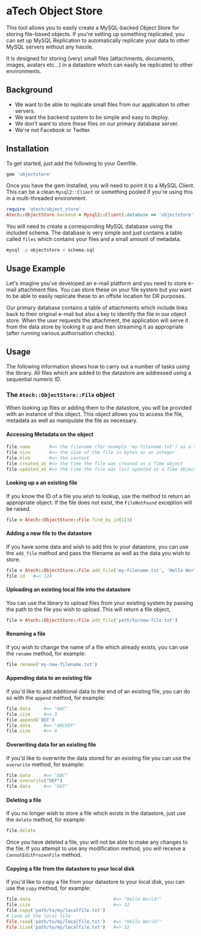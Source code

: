 # aTech Object Store

This tool allows you to easily create a MySQL-backed Object Store for storing file-based objects.
If you're setting up something replicated, you can set up MySQL Replication to automatically
replicate your data to other MySQL servers without any hassle.

It is designed for storing (very) small files (attachments, documents, images, avatars etc...) 
in a datastore which can easily be replicated to other environments.

## Background

* We want to be able to replicate small files from our application to other servers.
* We want the backend system to be simple and easy to deploy.
* We don't want to store these files on our primary database server.
* We're not Facebook or Twitter.

## Installation

To get started, just add the following to your Gemfile.

```ruby
gem 'objectstore'
```

Once you have the gem installed, you will need to point it to a MySQL Client. This can be a clean
`Mysql2::Client` or something pooled if you're using this in a multi-threaded environment.

```ruby
require 'atech/object_store'
Atech::ObjectStore.backend = Mysql2::Client(:database => 'objectstore')
```

You will need to create a corresponding MySQL database using the included schema. The database is very
simple and just contains a table called `files` which contains your files and a small amount of
metadata.

```bash
mysql -p objectstore < schema.sql
```

## Usage Example

Let's imagine you've developed an e-mail platform and you need to store e-mail attachment files. You can
store these on your file system but you want to be able to easily replicate these to an offsite location
for DR purposes. 

Our primary database contains a table of attachments which include links back to their original e-mail but
also a key to identify the file in our object store. When the user requests the attachment, the application
will serve it from the data store by looking it up and then streaming it as appropriate (after running
various authorisation checks).

## Usage

The following information shows how to carry out a number of tasks using the library. All files which are added
to the datastore are addressed using a sequential numeric ID.

### The `Atech::ObjectStore::File` object

When looking up files or adding them to the datastore, you will be provided with an instance of this object.
This object allows you to access the file, metadata as well as manipulate the file as necessary.

#### Accessing Metadata on the object

```ruby
file.name       #=> the filename (for example 'my-filename.txt') as a string
file.size       #=> the size of the file in bytes as an integer
file.blob       #=> the content
file.created_at #=> the time the file was created as a Time object
file.updated_at #=> the time the file was last updated as a Time object
```
#### Looking up a an existing file

If you know the ID of a file you wish to lookup, use the method to return an appropriate object. If the file
does not exist, the `FileNotFound` exception will be raised.

```ruby
file = Atech::ObjectStore::File.find_by_id(123)
```

#### Adding a new file to the datastore

If you have some data and wish to add this to your datastore, you can use the `add_file` method and pass the
filename as well as the data you wish to store.

```ruby
file = Atech::ObjectStore::File.add_file('my-filename.txt', 'Hello World')
file.id   #=> 124
```

#### Uploading an existing local file into the datastore

You can use the library to upload files from your existing system by passing the path to the file you
wish to upload. This will return a file object,

```ruby
file = Atech::ObjectStore::File.add_file('path/to/new-file.txt')
```

#### Renaming a file

If you wish to change the name of a file which already exists, you can use the `rename` method, for example:

```ruby
file.rename('my-new-filename.txt')
```

#### Appending data to an existing file

If you'd like to add additional data to the end of an existing file, you can do so with the `append` method,
for example:

```ruby
file.data     #=> "ABC"
file.size     #=> 3
file.append('DEF')
file.data     #=> "ABCDEF"
file.size     #=> 6
```

#### Overwriting data for an existing file

If you'd like to overwrite the data stored for an existing file you can use the `overwrite` method, for example:

```ruby
file.data     #=> "ABC"
file.overwrite("DEF")
file.data     #=> "DEF"
```

#### Deleting a file

If you no longer wish to store a file which exists in the datastore, just use the `delete` method, for example:

```ruby
file.delete
```

Once you have deleted a file, you will not be able to make any changes to the file. If you attempt to use any
modification method, you will receive a `CannotEditFrozenFile` method.

#### Copying a file from the datastore to your local disk

If you'd like to copy a file from your datastore to your local disk, you can use the `copy` method, for example:

```ruby
file.data                               #=> "Hello World!"
file.size                               #=> 12
file.copy('path/to/my/localfile.txt')
# Look at the local file
File.read('path/to/my/localfile.txt')   #=> "Hello World!"
File.size('path/to/my/localfile.txt')   #=> 12
```
